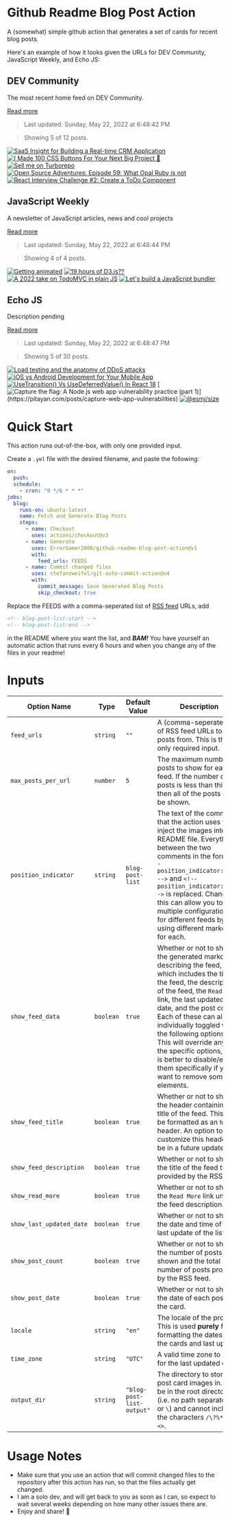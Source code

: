# Github Readme Blog Post Action

A (somewhat) simple github action that generates a set of cards for recent blog posts.

Here's an example of how it looks given the URLs for DEV Community, JavaScript Weekly, and Echo JS:

<!-- post-list:start -->
## DEV Community

The most recent home feed on DEV Community.

[Read more](https://dev.to)
> Last updated: Sunday, May 22, 2022 at 6:48:42 PM

> Showing 5 of 12 posts.

[![SaaS Insight for Building a Real-time CRM Application](https://raw.githubusercontent.com/ErrorGamer2000/github-readme-blog-post-action/main/generated_files/DEV_Community/SaaS_Insight_for_Building_a_Real-time_CRM_Application.svg)](https://dev.to/ossinsight/saas-insight-for-building-a-real-time-crm-application-4bp4)
[![I Made 100 CSS Buttons For Your Next Big Project 🚀️](https://raw.githubusercontent.com/ErrorGamer2000/github-readme-blog-post-action/main/generated_files/DEV_Community/I_Made_100_CSS_Buttons_For_Your_Next_Big_Project_🚀️.svg)](https://dev.to/eludadev/i-made-100-css-buttons-for-your-next-big-project-m55)
[![Sell me on Turborepo](https://raw.githubusercontent.com/ErrorGamer2000/github-readme-blog-post-action/main/generated_files/DEV_Community/Sell_me_on_Turborepo.svg)](https://dev.to/codemaster747/sell-me-on-turbo-repo-4i0h)
[![Open Source Adventures: Episode 59: What Opal Ruby is not](https://raw.githubusercontent.com/ErrorGamer2000/github-readme-blog-post-action/main/generated_files/DEV_Community/Open_Source_Adventures__Episode_59__What_Opal_Ruby_is_not.svg)](https://dev.to/taw/open-source-adventures-episode-59-what-opal-ruby-is-not-23mb)
[![React Interview Challenge #2: Create a ToDo Component](https://raw.githubusercontent.com/ErrorGamer2000/github-readme-blog-post-action/main/generated_files/DEV_Community/React_Interview_Challenge__2__Create_a_ToDo_Component.svg)](https://dev.to/andrewheinke/react-interview-challenge-2-create-a-todo-component-1bhi)


## JavaScript Weekly

A newsletter of JavaScript articles, news and cool projects

[Read more](https://javascriptweekly.com/)
> Last updated: Sunday, May 22, 2022 at 6:48:44 PM

> Showing 4 of 4 posts.

[![Getting animated](https://raw.githubusercontent.com/ErrorGamer2000/github-readme-blog-post-action/main/generated_files/JavaScript_Weekly/Getting_animated.svg)](https://javascriptweekly.com/issues/590)
[![19 hours of D3.js??](https://raw.githubusercontent.com/ErrorGamer2000/github-readme-blog-post-action/main/generated_files/JavaScript_Weekly/19_hours_of_D3.js__.svg)](https://javascriptweekly.com/issues/589)
[![A 2022 take on TodoMVC in plain JS](https://raw.githubusercontent.com/ErrorGamer2000/github-readme-blog-post-action/main/generated_files/JavaScript_Weekly/A_2022_take_on_TodoMVC_in_plain_JS.svg)](https://javascriptweekly.com/issues/588)
[![Let's build a JavaScript bundler](https://raw.githubusercontent.com/ErrorGamer2000/github-readme-blog-post-action/main/generated_files/JavaScript_Weekly/Let's_build_a_JavaScript_bundler.svg)](https://javascriptweekly.com/issues/587)


## Echo JS

Description pending

[Read more](
http://www.echojs.com
)
> Last updated: Sunday, May 22, 2022 at 6:48:47 PM

> Showing 5 of 30 posts.

[![Load testing and the anatomy of DDoS attacks](https://raw.githubusercontent.com/ErrorGamer2000/github-readme-blog-post-action/main/generated_files/_Echo_JS_/Load_testing_and_the_anatomy_of_DDoS_attacks.svg)](https://creotip.io/posts/load-testing-and-the-anatomy-of-ddos-attacks)
[![iOS vs Android Development for Your Mobile App](https://raw.githubusercontent.com/ErrorGamer2000/github-readme-blog-post-action/main/generated_files/_Echo_JS_/iOS_vs_Android_Development_for_Your_Mobile_App.svg)](
https://gtechwebsolutions.com/blog/ios-vs-android-development/
)
[![UseTransition() Vs UseDeferredValue() In React 18](https://raw.githubusercontent.com/ErrorGamer2000/github-readme-blog-post-action/main/generated_files/_Echo_JS_/UseTransition()_Vs_UseDeferredValue()_In_React_18.svg)](https://blog.openreplay.com/usetransition-vs-usedeferredvalue-in-react-18)
[![Capture the flag: A Node.js web app vulnerability practice (part 1)](https://raw.githubusercontent.com/ErrorGamer2000/github-readme-blog-post-action/main/generated_files/_Echo_JS_/Capture_the_flag__A_Node.js_web_app_vulnerability_practice_(part_1).svg)](https://pitayan.com/posts/capture-web-app-vulnerabilities)
[![@esmj/size](https://raw.githubusercontent.com/ErrorGamer2000/github-readme-blog-post-action/main/generated_files/_Echo_JS_/@esmj_size.svg)](https://www.npmjs.com/package/@esmj/size)


<!-- post-list:end -->

# Quick Start

This action runs out-of-the-box, with only one provided input.

Create a `.yml` file with the desired filename, and paste the following:

```yml
on:
  push:
  schedule:
    - cron: "0 */6 * * *"
jobs:
  blog:
    runs-on: ubuntu-latest
    name: Fetch and Generate Blog Posts
    steps:
      - name: Checkout
        uses: actions/checkout@v3
      - name: Generate
        uses: ErrorGamer2000/github-readme-blog-post-action@v1
        with:
          feed_urls: FEEDS
      - name: Commit changed files
        uses: stefanzweifel/git-auto-commit-action@v4
        with:
          commit_message: Save Generated Blog Posts
          skip_checkout: true
```

Replace the FEEDS with a comma-seperated list of [RSS feed](https://rss.com/blog/how-do-rss-feeds-work/) URLs, add

```md
<!-- blog-post-list:start -->
<!-- blog-post-list:end -->
```

in the README where you want the list, and **_BAM!_** You have yourself an automatic action that runs every 6 hours and when you change any of the files in your readme!

# Inputs

<table>
  <thead>
    <tr>
      <th>Option Name</th>
      <th>Type</th>
      <th>Default Value</th>
      <th>Description</th>
    </tr>
  </thead>
  <tbody>
    <tr>
      <td><code>feed_urls</code></td>
      <td><code>string</code></td>
      <td><code>""</code></td>
      <td>A (comma-seperated) list of RSS feed URLs to load posts from. This is the only required input.</td>
    </tr>
    <tr>
      <td><code>max_posts_per_url</code></td>
      <td><code>number</code></td>
      <td><code>5</code></td>
      <td>The maximum number of posts to show for each feed. If the number of posts is less than this, then all of the posts will be shown.</td>
    </tr>
    <tr>
      <td><code>position_indicator</code></td>
      <td><code>string</code></td>
      <td><code>blog-post-list</code></td>
      <td>The text of the comments that the action uses to inject the images into the README file. Everything between the two comments in the form <code>&lt;!-- position_indicator:start --&gt;</code> and <code>&lt;!-- position_indicator:end --&gt;</code> is replaced. Changing this can allow you to use multiple configurations for different feeds by using different markers for each.</td>
    </tr>
    <tr>
      <td><code>show_feed_data</code></td>
      <td><code>boolean</code></td>
      <td><code>true</code></td>
      <td>Whether or not to show the generated markdown describing the feed, which includes the title of the feed, the description of the feed, the <code>Read More</code> link, the last updated date, and the post count. Each of these can also be individually toggled with the following options. This will override any of the specific options, so it is better to disable/enable them specifically if you want to remove some elements.</td>
    </tr>
    <tr>
      <td><code>show_feed_title</code></td>
      <td><code>boolean</code></td>
      <td><code>true</code></td>
      <td>Whether or not to show the header containing the title of the feed. This will be formatted as an <code>h2</code> header. An option to customize this header will be in a future update.</td>
    </tr>
    <tr>
      <td><code>show_feed_description</code></td>
      <td><code>boolean</code></td>
      <td><code>true</code></td>
      <td>Whether or not to show the title of the feed that is provided by the RSS feed.</td>
    </tr>
    <tr>
      <td><code>show_read_more</code></td>
      <td><code>boolean</code></td>
      <td><code>true</code></td>
      <td>Whether or not to show the <code>Read More</code> link under the feed description.</td>
    </tr>
    <tr>
      <td><code>show_last_updated_date</code></td>
      <td><code>boolean</code></td>
      <td><code>true</code></td>
      <td>Whether or not to show the date and time of the last update of the list.</td>
    </tr>
    <tr>
      <td><code>show_post_count</code></td>
      <td><code>boolean</code></td>
      <td><code>true</code></td>
      <td>Whether or not to show the number of posts shown and the total number of posts provided by the RSS feed.</td>
    </tr>
    <tr>
      <td><code>show_post_date</code></td>
      <td><code>boolean</code></td>
      <td><code>true</code></td>
      <td>Whether or not to show the date of each post on the card.</td>
    </tr>
    <tr>
      <td><code>locale</code></td>
      <td><code>string</code></td>
      <td><code>"en"</code></td>
      <td>The locale of the project. This is used <strong>purely</strong> for formatting the dates of the cards and last update.</td>
    </tr>
    <tr>
      <td><code>time_zone</code></td>
      <td><code>string</code></td>
      <td><code>"UTC"</code></td>
      <td>A valid time zone to use for the last updated date.</td>
    </tr>
    <tr>
      <td><code>output_dir</code></td>
      <td><code>string</code></td>
      <td><code>"blog-post-list-output"</code></td>
      <td>The directory to store the post card images in. Must be in the root directory (i.e. no path separators <code>/</code> or <code>\</code>) and cannot include the characters <code>/\?%*:|"&lt;&gt;</code>.</td>
    </tr>
<!--
    <tr>
      <td><code></code></td>
      <td><cde></cde></td>
      <td><code></code></td>
      <td></td>
    </tr>
-->
  </tbody>
</table>

# Usage Notes

- Make sure that you use an action that will commit changed files to the repository after this action has run, so that the files actually get changed.
- I am a solo dev, and will get back to you as soon as I can, so expect to wait several weeks depending on how many other issues there are.
- Enjoy and share! 🤗
